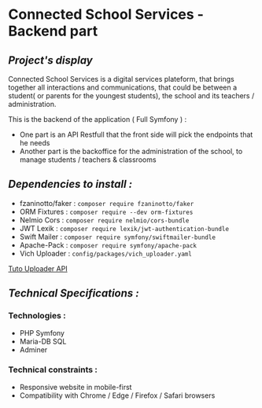 # Connected School Services - Backend part 

## **_Project's display_**

Connected School Services is a digital services plateform, that brings together all interactions and communications, that could be between a student( or parents for the youngest students), the school and its teachers / administration.

This is the backend of the application ( Full Symfony ) : 
 - One part is an API Restfull that the front side will pick the endpoints that he needs
 - Another part is the backoffice for the administration of the school, to manage students / teachers & classrooms


## **_Dependencies to install :_**

- fzaninotto/faker : `composer require fzaninotto/faker`
- ORM Fixtures : `composer require --dev orm-fixtures`
- Nelmio Cors : `composer require nelmio/cors-bundle`
- JWT Lexik : `composer require lexik/jwt-authentication-bundle`
- Swift Mailer : `composer require symfony/swiftmailer-bundle`
- Apache-Pack : `composer require symfony/apache-pack`
- Vich Uploader : `config/packages/vich_uploader.yaml`

[Tuto Uploader API](Docs/uploader-API.md)

## **_Technical Specifications :_**

### Technologies :

- PHP Symfony
- Maria-DB SQL
- Adminer

  
### Technical constraints :

- Responsive website in mobile-first
- Compatibility with Chrome / Edge / Firefox / Safari browsers 
